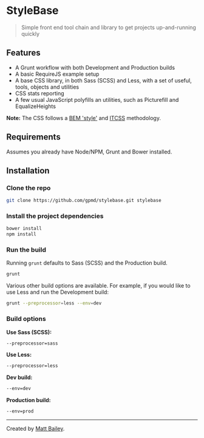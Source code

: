 # StyleBase

> Simple front end tool chain and library to get projects up-and-running quickly

## Features

- A Grunt workflow with both Development and Production builds
- A basic RequireJS example setup
- A base CSS library, in both Sass (SCSS) and Less, with a set of useful, tools, objects and utilities
- CSS stats reporting
- A few usual JavaScript polyfills an utilities, such as Picturefill and EqualizeHeights

**Note:** The CSS follows a [BEM 'style'](http://csswizardry.com/2013/01/mindbemding-getting-your-head-round-bem-syntax/) and [ITCSS](https://speakerdeck.com/dafed/managing-css-projects-with-itcss) methodology.

## Requirements

Assumes you already have Node/NPM, Grunt and Bower installed.

## Installation

### Clone the repo

```bash
git clone https://github.com/gpmd/stylebase.git stylebase
```

### Install the project dependencies

```bash
bower install
npm install
```

### Run the build

Running `grunt` defaults to Sass (SCSS) and the Production build.

```bash
grunt
```

Various other build options are available. For example, if you would like to use Less and run the Development build:

```bash
grunt --preprocessor=less --env=dev
```

### Build options

**Use Sass (SCSS):**

```bash
--preprocessor=sass
```

**Use Less:**

```bash
--preprocessor=less
```

**Dev build:**

```bash
--env=dev
```

**Production build:**

```bash
--env=prod
```

---

Created by [Matt Bailey](http://mattbailey.io/).
